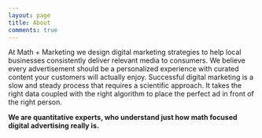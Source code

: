 ```yaml
---
layout: page
title: About
comments: true
---
```


At Math + Marketing we design digital marketing strategies to help local businesses consistently deliver relevant media to consumers. We believe every advertisement should be a personalized experience with curated content your customers will actually enjoy. Successful digital marketing is a slow and steady process that requires a scientific approach. It takes the right data coupled with the right algorithm to place the perfect ad in front of the right person. 

**We are quantitative experts, who understand just how math focused digital advertising really is.**
